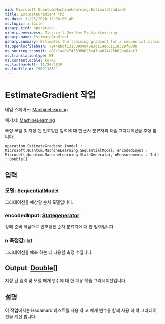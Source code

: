 ```yaml
---
uid: Microsoft.Quantum.MachineLearning.EstimateGradient
title: EstimateGradient 작업
ms.date: 11/25/2020 12:00:00 AM
ms.topic: article
qsharp.kind: operation
qsharp.namespace: Microsoft.Quantum.MachineLearning
qsharp.name: EstimateGradient
qsharp.summary: Estimates the training gradient for a sequential classifier at a particular model and for a given encoded input.
ms.openlocfilehash: 79f4abdf131509d4948a3c114e631118329f88d8
ms.sourcegitcommit: a87c1aa8e7453360025e47ba614f25b02ea84ec3
ms.translationtype: MT
ms.contentlocale: ko-KR
ms.lasthandoff: 11/26/2020
ms.locfileid: "96211851"
---
```

# <a name="estimategradient-operation"></a>EstimateGradient 작업

네임 스페이스: [MachineLearning](xref:Microsoft.Quantum.MachineLearning)

패키지: [MachineLearning](https://nuget.org/packages/Microsoft.Quantum.MachineLearning)


특정 모델 및 지정 된 인코딩된 입력에 대 한 순차 분류자의 학습 그라데이션을 추정 합니다.

```qsharp
operation EstimateGradient (model : Microsoft.Quantum.MachineLearning.SequentialModel, encodedInput : Microsoft.Quantum.MachineLearning.StateGenerator, nMeasurements : Int) : Double[]
```


## <a name="input"></a>입력

### <a name="model--sequentialmodel"></a>모델: [SequentialModel](xref:Microsoft.Quantum.MachineLearning.SequentialModel)

그라데이션을 예상할 순차 모델입니다.


### <a name="encodedinput--stategenerator"></a>encodedInput: [Stategenerator](xref:Microsoft.Quantum.MachineLearning.StateGenerator)

상태 준비 작업으로 인코딩된 순차 분류자에 대 한 입력입니다.


### <a name="nmeasurements--int"></a>n 측정값: [Int](xref:microsoft.quantum.lang-ref.int)

그라데이션을 예측 하는 데 사용할 측정 수입니다.



## <a name="output--double"></a>Output: [Double](xref:microsoft.quantum.lang-ref.double)[]

지정 된 입력 및 모델 매개 변수에 대 한 예상 학습 그라데이션입니다.

## <a name="remarks"></a>설명

이 작업에서는 Hadamard 테스트를 사용 하 고 매개 변수를 함께 사용 하 여 그라데이션을 계산 합니다.